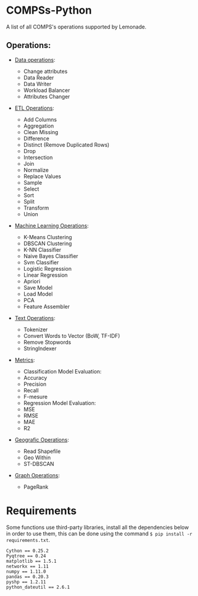 # COMPSs-Python

A list of all COMPS's operations supported by Lemonade.

## Operations:

* [Data operations](https://github.com/eubr-bigsea/Compss-Python/tree/master/functions/data):
    - Change attributes
 	- Data Reader
 	- Data Writer
 	- Workload Balancer
	- Attributes Changer

* [ETL Operations](https://github.com/eubr-bigsea/Compss-Python/tree/master/functions/etl):
 	- Add Columns
 	- Aggregation
 	- Clean Missing
 	- Difference
 	- Distinct (Remove Duplicated Rows)
 	- Drop
 	- Intersection
 	- Join
	- Normalize
 	- Replace Values
 	- Sample
 	- Select
 	- Sort
 	- Split
 	- Transform
 	- Union

* [Machine Learning Operations](https://github.com/eubr-bigsea/Compss-Python/tree/master/functions/ml):
 	- K-Means Clustering
 	- DBSCAN Clustering
 	- K-NN Classifier
 	- Naive Bayes Classifier
 	- Svm Classifier
	- Logistic Regression
 	- Linear Regression
 	- Apriori
	- Save Model
	- Load Model
	- PCA
	- Feature Assembler



* [Text Operations](https://github.com/eubr-bigsea/Compss-Python/tree/master/functions/text):
 	- Tokenizer 
 	- Convert Words to Vector (BoW, TF-IDF)
 	- Remove Stopwords
 	- StringIndexer

* [Metrics](https://github.com/eubr-bigsea/Compss-Python/tree/master/functions/ml/metrics):
 	* Classification Model Evaluation:
 	- Accuracy
 	- Precision
 	- Recall
 	- F-mesure
 	* Regression Model Evaluation:
 	- MSE
 	- RMSE
 	- MAE
 	- R2

* [Geografic Operations](https://github.com/eubr-bigsea/Compss-Python/tree/master/functions/geo):
 	- Read Shapefile
 	- Geo Within
 	- ST-DBSCAN

* [Graph Operations](https://github.com/eubr-bigsea/Compss-Python/tree/master/functions/graph):
 	- PageRank



# Requirements

Some functions use third-party libraries, install all the dependencies below in order to use them, this can be done using the command `$ pip install -r requirements.txt`.



```
Cython == 0.25.2
Pyqtree == 0.24
matplotlib == 1.5.1
networkx == 1.11
numpy == 1.11.0
pandas == 0.20.3
pyshp == 1.2.11
python_dateutil == 2.6.1
```